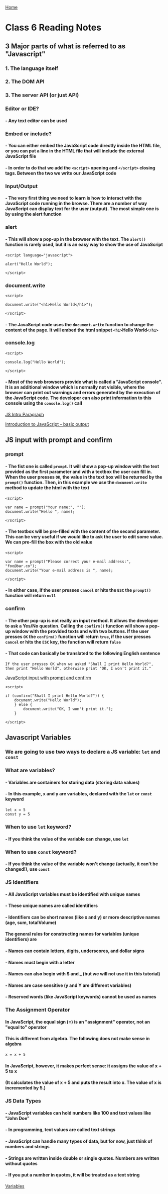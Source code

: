 [Home](https://pgmorales76.github.io/reading_notes/)

# Class 6 Reading Notes

## 3 Major parts of what is referred to as "Javascript"

### 1. The language itself

### 2. The DOM API

### 3. The server API (or just API)

### Editor or IDE?

#### - Any text editor can be used

### Embed or include?

#### - You can either embed the JavaScript code directly inside the HTML file, or you can put a line in the HTML file that will include the external JavaScript file

#### - In order to do that we add the `<script>` opening and `</script>` closing tags. Between the two we write our JavaScript code

### Input/Output

#### - The very first thing we need to learn is how to interact with the JavaScript code running in the browse. There are a number of way JavaScript can display text for the user (output). The most simple one is by using the alert function

### alert

#### - This will show a pop-up in the browser with the text. The `alert()` function is rarely used, but it is an easy way to show the use of JavaScript

    <script language="javascript">
 
    alert("Hello World");
 
    </script>

### document.write

    <script>
 
    document.write("<h1>Hello World</h1>");
 
    </script>

#### - The JavaScript code uses the `document.write` function to change the content of the page. It will embed the html snippet `<h1>`Hello World`</h1>`

### console.log

    <script>
 
    console.log("Hello World");
 
    </script>

#### - Most of the web browsers provide what is called a "JavaScript console". It is an additional window which is normally not visible, where the browser can print out warnings and errors generated by the execution of the JavaScript code. The developer can also print information to this console using the `console.log()` call

[JS Intro Paragraph](https://developer.mozilla.org/en-US/docs/Web/JavaScript)

[Introduction to JavaScript - basic output](https://code-maven.com/introduction-to-javascript)

## JS input with prompt and confirm

### prompt

#### - The fist one is called `prompt`. It will show a pop-up window with the text provided as the first parameter and with a textbox the user can fill in. When the user presses `OK`, the value in the text box will be returned by the `prompt()` function. Then, in this example we use the `document.write` method to update the html with the text

    <script>
 
    var name = prompt("Your name:", "");
    document.write("Hello ", name);
 
    </script>

#### - The textbox will be pre-filled with the content of the second parameter. This can be very useful if we would like to ask the user to edit some value. We can pre-fill the box with the old value

    <script>
 
    var name = prompt("Please correct your e-mail address:", "foo@bar.co");
    document.write("Your e-mail address is ", name);
 
    </script>

#### - In either case, if the user presses `cancel` or hits the `ESC` the `prompt()` function will return `null`

### confirm

#### - The other pop-up is not really an input method. It allows the developer to ask a Yes/No question. Calling the `confirm()` function will show a pop-up window with the provided texts and with two buttons. If the user presses `OK` the `confirm()` function will return `true`, if the user presses `cancel` or hits the `ESC` key, the function will return `false`

#### - That code can basically be translated to the following English sentence

`If the user presses OK when we asked "Shall I print Hello World?", then print "Hello World", otherwise print "OK, I won't print it."`

[JavaScript input with prompt and confirm](https://code-maven.com/javascript-input-with-prompt-and-confirm)

    <script>
 
    if (confirm("Shall I print Hello World?")) {
        document.write("Hello World");
        } else {
            document.write("OK, I won't print it.");
        }
 
    </script>

## Javascript Variables

### We are going to use two ways to declare a JS variable: `let` and `const`

### What are variables?

#### - Variables are containers for storing data (storing data values)

#### - In this example, x and y are variables, declared with the `let` or `const` keyword

    let x = 5
    const y = 5

### When to use `let` keyword?

#### - If you think the value of the variable can change, use `let`

### When to use `const` keyword?

#### - If you think the value of the variable won't change (actually, it can't be changed!), use `const`

### JS Identifiers

#### - All JavaScript variables must be identified with unique names

#### - These unique names are called identifiers

#### - Identifiers can be short names (like x and y) or more descriptive names (age, sum, totalVolume)

#### The general rules for constructing names for variables (unique identifiers) are

#### - Names can contain letters, digits, underscores, and dollar signs

#### - Names must begin with a letter

#### - Names can also begin with $ and _ (but we will not use it in this tutorial)

#### - Names are case sensitive (y and Y are different variables)

#### - Reserved words (like JavaScript keywords) cannot be used as names

### The Assignment Operator

#### In JavaScript, the equal sign (=) is an "assignment" operator, not an "equal to" operator

#### This is different from algebra. The following does not make sense in algebra

    x = x + 5

#### In JavaScript, however, it makes perfect sense: it assigns the value of x + 5 to x

#### (It calculates the value of x + 5 and puts the result into x. The value of x is incremented by 5.)

### JS Data Types

#### - JavaScript variables can hold numbers like 100 and text values like "John Doe"

#### - In programming, text values are called text strings

#### - JavaScript can handle many types of data, but for now, just think of numbers and strings

#### - Strings are written inside double or single quotes. Numbers are written without quotes

#### - If you put a number in quotes, it will be treated as a text string

[Variables](https://www.w3schools.com/js/js_variables.asp)
